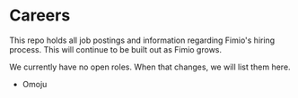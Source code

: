 # Careers

This repo holds all job postings and information regarding Fimio's hiring process. This will continue to be built out as Fimio grows.


We currently have no open roles. When that changes, we will list them here.
- Omoju
